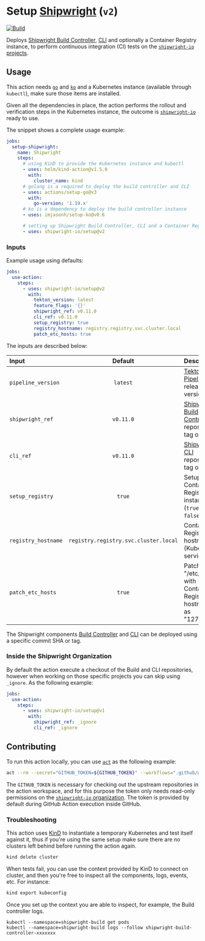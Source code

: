 # Setup [Shipwright][shpGitHubOrg] (`v2`)

[![Build][useActionBadgeSVG]][useAction]

Deploys [Shipwright Build Controller][shpBuild], [CLI][shpCLI] and optionally a Container Registry instance, to perform continuous integration (CI) tests on the [`shipwright-io` projects][shpGitHubOrg].

## Usage

This action needs [`go`][actionSetupGo] and [`ko`][actionSetupKO] and a Kubernetes instance (available through `kubectl`), make sure those items are installed.

Given all the dependencies in place, the action performs the rollout and verification steps in the Kubernetes instance, the outcome is [`shipwright-io`][shpGitHubOrg] ready to use.

The snippet shows a complete usage example:

```yml
jobs:
  setup-shipwright:
    name: Shipwright
    steps:
      # using KinD to provide the Kubernetes instance and kubectl
      - uses: helm/kind-action@v1.5.0
        with:
          cluster_name: kind
      # golang is a required to deploy the build controller and CLI
      - uses: actions/setup-go@v3
        with:
          go-version: '1.19.x'
      # ko is a dependency to deploy the build controller instance
      - uses: imjasonh/setup-ko@v0.6

      # setting up Shipwright Build Controller, CLI and a Container Registry
      - uses: shipwright-io/setup@v2
```

### Inputs

Example usage using defaults:

```yml
jobs:
  use-action:
    steps:
      - uses: shipwright-io/setup@v2
        with:
          tekton_version: latest
          feature_flags: '{}'
          shipwright_ref: v0.11.0
          cli_ref: v0.11.0
          setup_registry: true
          registry_hostname: registry.registry.svc.cluster.local
          patch_etc_hosts: true
```

The inputs are described below:

| Input | Default | Description |
|:------|:-------:|:------------|
| `pipeline_version` | `latest` | [Tekton Pipeline][tektonPipeline] release version |
| `shipwright_ref` | `v0.11.0` | [Shipwright Build Controller][shpBuild] repository tag or SHA |
| `cli_ref` | `v0.11.0` | [Shipwright CLI][shpCLI] repository tag or SHA |
| `setup_registry` | `true` | Setup a Container Registry instance (`true` or `false`) |
| `registry_hostname` | `registry.registry.svc.cluster.local` | Container Registry hostname (Kubernetes service) |
| `patch_etc_hosts`   | `true` | Patch "/etc/hosts" with Container Registry hostname as "127.0.0.1" |

The Shipwright components [Build Controller][shpBuild] and [CLI][shpCLI] can be deployed using a specific commit SHA or tag.

### Inside the Shipwright Organization

By default the action execute a checkout of the Build and CLI repositories, however when working on those specific projects you can skip using `_ignore`. As the following example:

```yml
jobs:
  use-action:
    steps:
      - uses: shipwright-io/setup@v1
        with:
          shipwright_ref: _ignore
          cli_ref: _ignore
```

## Contributing

To run this action locally, you can use [`act`][nektosAct] as the following example:

```bash
act --rm --secret="GITHUB_TOKEN=${GITHUB_TOKEN}" --workflows=".github/workflows/use-action.yaml"
```

The `GITHUB_TOKEN` is necessary for checking out the upstream repositories in the action workspace, and for this purpose the token only needs read-only permissions on the [`shipwright-io` organization][shpGitHubOrg]. The token is provided by default during GitHub Action execution inside GitHub.

### Troubleshooting

This action uses [KinD][kind] to instantiate a temporary Kubernetes and test itself against it, thus if you're using the same setup make sure there are no clusters left behind before running the action again.

```bash
kind delete cluster
```

When tests fail, you can use the context provided by KinD to connect on cluster, and then you're free to inspect all the components, logs, events, etc. For instance:

```bash
kind export kubeconfig
```

Once you set up the context you are able to inspect, for example, the Build controller logs.

```
kubectl --namespace=shipwright-build get pods
kubectl --namespace=shipwright-build logs --follow shipwright-build-controller-xxxxxxx
```

[actionSetupGo]: https://github.com/marketplace/actions/setup-go-environment
[actionSetupKO]: https://github.com/marketplace/actions/setup-ko
[kind]: https://kind.sigs.k8s.io/
[nektosAct]: https://github.com/nektos/act
[shpBuild]: https://github.com/shipwright-io/build
[shpCLI]: https://github.com/shipwright-io/cli
[shpGitHubOrg]: https://github.com/shipwright-io/build
[tektonPipeline]: https://github.com/tektoncd/pipeline
[useAction]: https://github.com/shipwright-io/setup/actions/workflows/use-action.yaml
[useActionBadgeSVG]:  https://github.com/shipwright-io/setup/actions/workflows/use-action.yaml/badge.svg
